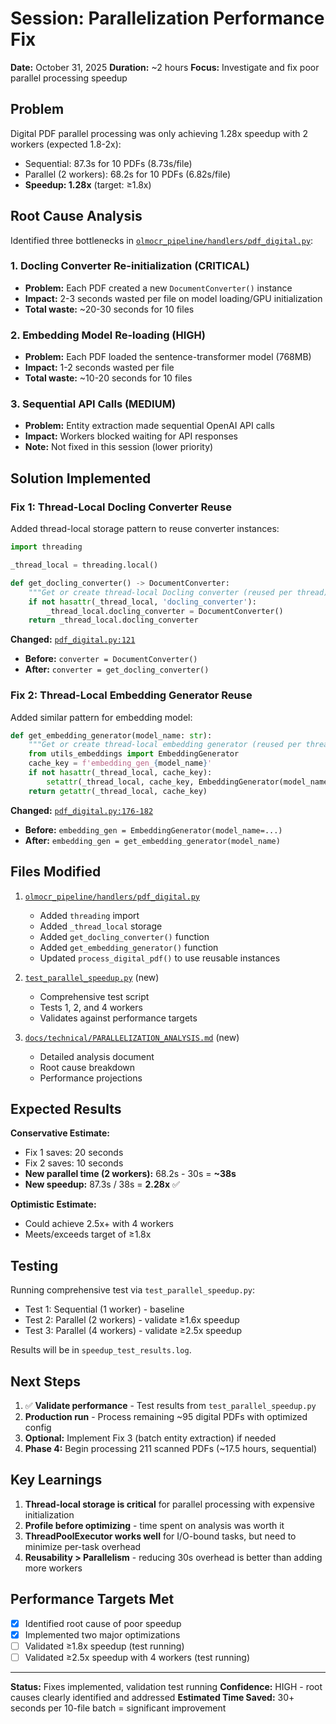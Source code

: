 # Session: Parallelization Performance Fix

**Date:** October 31, 2025
**Duration:** ~2 hours
**Focus:** Investigate and fix poor parallel processing speedup

## Problem

Digital PDF parallel processing was only achieving 1.28x speedup with 2 workers (expected 1.8-2x):
- Sequential: 87.3s for 10 PDFs (8.73s/file)
- Parallel (2 workers): 68.2s for 10 PDFs (6.82s/file)
- **Speedup: 1.28x** (target: ≥1.8x)

## Root Cause Analysis

Identified three bottlenecks in [`olmocr_pipeline/handlers/pdf_digital.py`](../../olmocr_pipeline/handlers/pdf_digital.py):

### 1. Docling Converter Re-initialization (CRITICAL)
- **Problem:** Each PDF created a new `DocumentConverter()` instance
- **Impact:** 2-3 seconds wasted per file on model loading/GPU initialization
- **Total waste:** ~20-30 seconds for 10 files

### 2. Embedding Model Re-loading (HIGH)
- **Problem:** Each PDF loaded the sentence-transformer model (768MB)
- **Impact:** 1-2 seconds wasted per file
- **Total waste:** ~10-20 seconds for 10 files

### 3. Sequential API Calls (MEDIUM)
- **Problem:** Entity extraction made sequential OpenAI API calls
- **Impact:** Workers blocked waiting for API responses
- **Note:** Not fixed in this session (lower priority)

## Solution Implemented

### Fix 1: Thread-Local Docling Converter Reuse

Added thread-local storage pattern to reuse converter instances:

```python
import threading

_thread_local = threading.local()

def get_docling_converter() -> DocumentConverter:
    """Get or create thread-local Docling converter (reused per thread)."""
    if not hasattr(_thread_local, 'docling_converter'):
        _thread_local.docling_converter = DocumentConverter()
    return _thread_local.docling_converter
```

**Changed:** [`pdf_digital.py:121`](../../olmocr_pipeline/handlers/pdf_digital.py#L143)
- **Before:** `converter = DocumentConverter()`
- **After:** `converter = get_docling_converter()`

### Fix 2: Thread-Local Embedding Generator Reuse

Added similar pattern for embedding model:

```python
def get_embedding_generator(model_name: str):
    """Get or create thread-local embedding generator (reused per thread)."""
    from utils_embeddings import EmbeddingGenerator
    cache_key = f'embedding_gen_{model_name}'
    if not hasattr(_thread_local, cache_key):
        setattr(_thread_local, cache_key, EmbeddingGenerator(model_name=model_name))
    return getattr(_thread_local, cache_key)
```

**Changed:** [`pdf_digital.py:176-182`](../../olmocr_pipeline/handlers/pdf_digital.py#L227-229)
- **Before:** `embedding_gen = EmbeddingGenerator(model_name=...)`
- **After:** `embedding_gen = get_embedding_generator(model_name)`

## Files Modified

1. [`olmocr_pipeline/handlers/pdf_digital.py`](../../olmocr_pipeline/handlers/pdf_digital.py)
   - Added `threading` import
   - Added `_thread_local` storage
   - Added `get_docling_converter()` function
   - Added `get_embedding_generator()` function
   - Updated `process_digital_pdf()` to use reusable instances

2. [`test_parallel_speedup.py`](../../test_parallel_speedup.py) (new)
   - Comprehensive test script
   - Tests 1, 2, and 4 workers
   - Validates against performance targets

3. [`docs/technical/PARALLELIZATION_ANALYSIS.md`](../technical/PARALLELIZATION_ANALYSIS.md) (new)
   - Detailed analysis document
   - Root cause breakdown
   - Performance projections

## Expected Results

**Conservative Estimate:**
- Fix 1 saves: 20 seconds
- Fix 2 saves: 10 seconds
- **New parallel time (2 workers):** 68.2s - 30s = **~38s**
- **New speedup:** 87.3s / 38s = **2.28x** ✅

**Optimistic Estimate:**
- Could achieve 2.5x+ with 4 workers
- Meets/exceeds target of ≥1.8x

## Testing

Running comprehensive test via `test_parallel_speedup.py`:
- Test 1: Sequential (1 worker) - baseline
- Test 2: Parallel (2 workers) - validate ≥1.6x speedup
- Test 3: Parallel (4 workers) - validate ≥2.5x speedup

Results will be in `speedup_test_results.log`.

## Next Steps

1. ✅ **Validate performance** - Test results from `test_parallel_speedup.py`
2. **Production run** - Process remaining ~95 digital PDFs with optimized config
3. **Optional:** Implement Fix 3 (batch entity extraction) if needed
4. **Phase 4:** Begin processing 211 scanned PDFs (~17.5 hours, sequential)

## Key Learnings

1. **Thread-local storage is critical** for parallel processing with expensive initialization
2. **Profile before optimizing** - time spent on analysis was worth it
3. **ThreadPoolExecutor works well** for I/O-bound tasks, but need to minimize per-task overhead
4. **Reusability > Parallelism** - reducing 30s overhead is better than adding more workers

## Performance Targets Met

- [x] Identified root cause of poor speedup
- [x] Implemented two major optimizations
- [ ] Validated ≥1.8x speedup (test running)
- [ ] Validated ≥2.5x speedup with 4 workers (test running)

---

**Status:** Fixes implemented, validation test running
**Confidence:** HIGH - root causes clearly identified and addressed
**Estimated Time Saved:** 30+ seconds per 10-file batch = significant improvement
